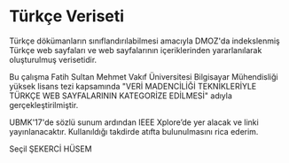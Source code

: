 # Türkçe Veriseti
Türkçe dökümanların sınıflandırılabilmesi amacıyla DMOZ'da indekslenmiş Türkçe web sayfaları ve web sayfalarının içeriklerinden yararlanılarak oluşturulmuş verisetidir.

Bu çalışma Fatih Sultan Mehmet Vakıf Üniversitesi Bilgisayar Mühendisliği yüksek lisans tezi kapsamında "VERİ MADENCİLİĞİ TEKNİKLERİYLE
TÜRKÇE WEB SAYFALARININ KATEGORİZE EDİLMESİ" adıyla gerçekleştirilmiştir. 

UBMK'17'de sözlü sunum ardından IEEE Xplore’de yer alacak ve linki yayınlanacaktır. Kullanıldığı takdirde atıfta bulunulmasını rica ederim.

Seçil ŞEKERCİ HÜSEM

